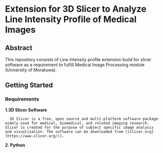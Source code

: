 # Extension for 3D Slicer to Analyze Line Intensity Profile of Medical Images

## Abstract
This repository consists of Line intensity profile extension build for slicer software as a requirement to fulfill Medical Image Processing module (University of Moratuwa).


## Getting Started

### Requirements

  **1.3D Slicer Software**
  
      3D Slicer is a free, open source and multi-platform software package widely used for medical, biomedical, and related imaging research. Slicer is created for the purpose of subject specific image analysis and visualization. The software can be downloaded from [[slicer.org](https://www.slicer.org/)]. 
      
  **2. Python** 
